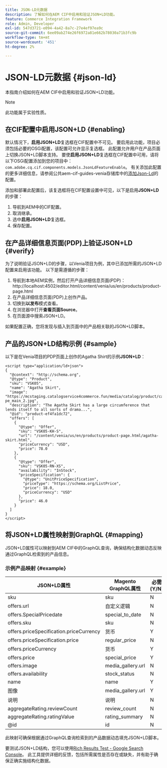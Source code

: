 ```yaml
---
title: JSON-LD元数据
description: 了解如何在AEM CIF中启用和验证JSON+LD功能。
feature: Commerce Integration Framework
role: Admin, Developer
exl-id: 547d3721-e094-4a42-8a7c-27e4ef97ea9c
source-git-commit: 6ee09ab274e26f6972a81e662b78030a71b3fc9b
workflow-type: tm+mt
source-wordcount: '451'
ht-degree: 2%

---
```


# JSON-LD元数据 {#json-ld}

本指南介绍如何在AEM CIF中启用和验证JSON+LD功能。

>[!NOTE]
>
> 此功能属于实验性质。

## 在CIF配置中启用JSON+LD {#enabling}

默认情况下，**启用JSON+LD**复选框在CIF配置中不可见。 要启用此功能，项目必须包括必要的OSGi配置，该配置可允许显示复选框。 此配置允许用户在产品页面上切换JSON+LD脚本支持。
要使**启用JSON+LD**&#x200B;复选框在CIF配置中可用，请将以下OSGi配置添加到您的项目中： `
com.adobe.cq.cif.components.models.JsonLdFeatureEnable`。
有关添加此配置的更多详细信息，请参阅公共aem-cif-guides-venia存储库中的[添加Json-Ld](https://github.com/adobe/aem-cif-guides-venia/blob/main/ui.config/src/main/content/jcr_root/apps/venia/osgiconfig/config/com.adobe.cq.cif.components.models.JsonLdFeatureEnable.cfg.json)的配置。

添加和部署此配置后，该复选框将在CIF配置设置中可见，以下是启用&#x200B;**JSON+LD**&#x200B;的步骤：

1. 导航到AEM中的CIF配置。
1. 取消继承。
1. 选中&#x200B;**启用JSON+LD**&#x200B;复选框。
1. 保存配置。

## 在产品详细信息页面(PDP)上验证JSON+LD {#verify}

为了说明验证JSON+LD的步骤，以Venia项目为例，其中已添加所需的JSON+LD配置来启用该功能。 以下是需遵循的步骤：

1. 导航到本地AEM实例，然后打开产品详细信息页面(PDP)： http://localhost:4502/editor.html/content/venia/us/en/products/product-page.html
1. 在产品详细信息页面(PDP)上创作产品。
1. 切换到&#x200B;**以发布**&#x200B;模式查看。
1. 在浏览器中打开&#x200B;**查看页面Source**。
1. 在页面源中搜索JSON+LD。

如果配置正确，您将发现与插入到页面中的产品相关联的JSON+LD脚本。

## 产品的JSON+LD结构示例 {#sample}

以下是在Venia项目的PDP页面上创作的Agatha Shirt的示例&#x200B;**JSON+LD**：

```
<script type="application/ld+json">
{
  "@context": "http://schema.org",
  "@type": "Product",
  "sku": "VSK05",
  "name": "Agatha Skirt",
  "image": "https://mcstaging.catalogservice4commerce.fun/media/catalog/product/cache/926ea6fc2ad48a7202ff4587b6c2768e/v/s/vsk05-pe_main_2.jpg",
  "description": "The Agatha Skirt has a large circumference that lends itself to all sorts of drama...",
  "@id": "product-ef4fa1dc72",
  "offers": [
    {
      "@type": "Offer",
      "sku": "VSK05-KH-S",
      "url": "/content/venia/us/en/products/product-page.html/agatha-skirt.html",
      "priceCurrency": "USD",
      "price": 78.0
    },
    {
      "@type": "Offer",
      "sku": "VSK05-RN-XS",
      "availability": "InStock",
      "priceSpecification": {
        "@type": "UnitPriceSpecification",
        "priceType": "https://schema.org/ListPrice",
        "price": 18.0,
        "priceCurrency": "USD"
      },
      "price": 46.0
    }
  ]
}
</script>
```

## 将JSON+LD属性映射到GraphQL {#mapping}

JSON+LD属性可以映射到AEM CIF中的GraphQL查询，确保结构化数据动态反映通过GraphQL检索到的产品信息。

### 示例产品映射 {#example}

| JSON+LD属性 | Magento GraphQL属性 | 必需(Y/N) |
|---------------------------------|-------------------|---|
| sku | sku | N |
| offers.url | 自定义逻辑 | N |
| offers.SpecialPricedate | special_to_date | N |
| offers.sku | sku | N |
| offers.priceSpecification.priceCurrency | 货币 | Y |
| offers.priceSpecification.price | regular_price | N |
| offers.priceCurrency | 货币 | Y |
| offers.price | special_price | Y |
| offers.image | media_gallery.url | N |
| offers.availability | stock_status | N |
| name | name | Y |
| 图像 | media_gallery.url | Y |
| 说明 | 说明 | N |
| aggregateRating.reviewCount | review_count | N |
| aggregateRating.ratingValue | rating_summary | N |
| @id | id | N |

此映射可确保根据通过GraphQL查询检索到的产品数据动态填充JSON+LD脚本。

要测试JSON+LD结构，您可以使用[Rich Results Test - Google Search Console](https://search.google.com/test/rich-results/result?id=wtU3LVIEM8H7Aaf5qqK9qw)。 此工具提供详细的反馈，包括所需属性是否存在或缺失，并有助于确保正确实施结构化数据。
